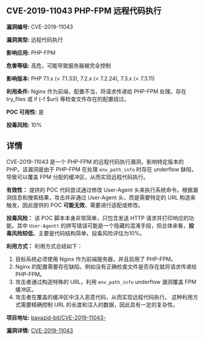 ## CVE-2019-11043 PHP-FPM 远程代码执行

**漏洞编号:** CVE-2019-11043

**漏洞类型:** 远程代码执行

**影响应用:** PHP-FPM

**危害等级:** 高危，可能导致服务器被完全控制

**影响版本:** PHP 7.1.x (< 7.1.33), 7.2.x (< 7.2.24), 7.3.x (< 7.3.11)

**利用条件:** Nginx 作为前端，配置不当，将请求传递给 PHP-FPM 处理。存在 try_files 或 if (-f $uri) 等检查文件存在的配置绕过。

**POC 可用性:** 是

**投毒风险:** 10%

## 详情

CVE-2019-11043 是一个 PHP-FPM 的远程代码执行漏洞，影响特定版本的 PHP。该漏洞是由于 PHP-FPM 在处理 `env_path_info` 时存在 underflow 缺陷，导致可以覆盖 FPM 分配的缓冲区，从而实现远程代码执行。

**有效性：**
提供的 POC 代码尝试通过修改 User-Agent 头来执行系统命令。根据漏洞信息和搜索结果，攻击并非通过 User-Agent 头，而是需要特定的 URL 构造来触发，因此提供的 POC **可能无效**，需要进行适配或修改。

**投毒风险：**
该 POC 脚本本身非常简单，只包含发送 HTTP 请求并打印响应的功能。其中 `User-Agentt` 的拼写错误可能是一个隐藏的混淆手段，但总体来看，**投毒风险较低**。主要是代码结构简单。投毒风险评估为10%。

**利用方式：**
利用方式总结如下：
1.  目标系统必须使用 Nginx 作为前端服务器，并且启用了 PHP-FPM。
2.  Nginx 的配置需要存在缺陷，例如没有正确检查文件是否存在就将请求传递给 PHP-FPM。
3.  攻击者通过构造特殊的 URL，利用 `env_path_info` underflow 漏洞覆盖 FPM 缓冲区。
4.  攻击者在覆盖的缓冲区中注入恶意代码，从而实现远程代码执行。 这种利用方式需要精确控制 URL 的长度和注入的数据，因此具有一定的复杂性。

**项目地址:** [bayazid-bit/CVE-2019-11043-](https://github.com/bayazid-bit/CVE-2019-11043-)

**漏洞详情:** [CVE-2019-11043](https://nvd.nist.gov/vuln/detail/CVE-2019-11043)